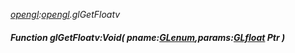 _[opengl](../../modules/opengl/opengl-module.md):[opengl](../../modules/opengl/opengl-module.md).glGetFloatv_
##### Function glGetFloatv:Void( pname:[GLenum](../../modules/opengl/opengl-glenum.md),params:[GLfloat](../../modules/opengl/opengl-glfloat.md) Ptr )
